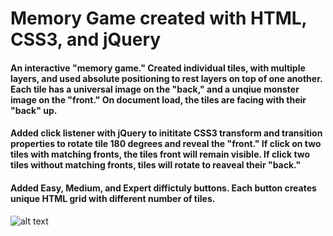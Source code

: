 # Memory Game created with HTML, CSS3, and jQuery
#### An interactive "memory game." Created individual tiles, with multiple layers, and used absolute positioning to rest layers on top of one another. Each tile has a universal image on the "back," and a unqiue monster image on the "front." On document load, the tiles are facing with their "back" up.
####  Added click listener with jQuery to inititate CSS3 transform and transition properties to rotate tile 180 degrees and reveal the "front." If click on two tiles with matching fronts, the tiles front will remain visible. If click two tiles without matching fronts, tiles will rotate to reaveal their "back."
#### Added Easy, Medium, and Expert diffictuly buttons. Each button creates unique HTML grid with different number of tiles.
![alt text](img/default/memory.png "Description goes here")
